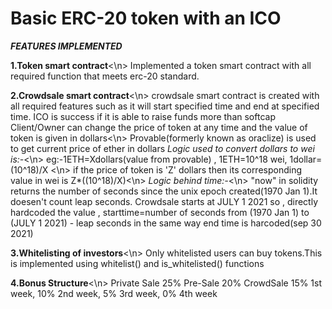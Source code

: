 # <b>Basic ERC-20 token with an ICO</b>

<i><b> FEATURES IMPLEMENTED </b></i>

<b>1.Token smart contract</b><\n>
Implemented a token smart contract with all required function that meets erc-20 standard.

<b>2.Crowdsale smart contract</b><\n>
crowdsale smart contract is created with all required features such as it will start specified time and end at specified time.
ICO is success if it is able to raise funds more than softcap
Client/Owner can change the price of token at any time and the value of token is given in dollars<\n>
Provable(formerly known as oraclize) is used to get current price of ether in dollars
<i>Logic used to convert dollars to wei is:-</i><\n>
eg:-1ETH=Xdollars(value from provable) , 1ETH=10^18 wei, 1dollar=(10^18)/X <\n>
if the price of token is 'Z' dollars then its corresponding value in wei is Z*((10^18)/X)<\n>
<i>Logic behind time:-</i><\n>
"now" in solidity returns the number of seconds since the unix epoch created(1970 Jan 1).It doesen't count leap seconds. 
Crowdsale starts at JULY 1 2021 so , directly hardcoded the value , starttime=number of seconds from (1970 Jan 1) to (JULY 1 2021) - leap seconds
in the same way end time is harcoded(sep 30 2021)

<b>3.Whitelisting of investors</b><\n>
Only whitelisted users can buy tokens.This is implemented using whitelist() and is_whitelisted() functions

<b>4.Bonus Structure</b><\n>
Private Sale 25%
Pre-Sale 20%
CrowdSale 15% 1st week, 10% 2nd week, 5% 3rd week, 0% 4th week


